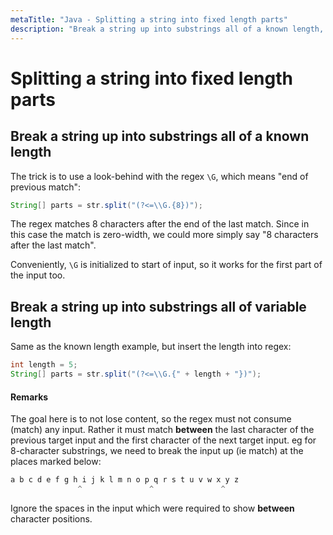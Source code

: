 ```yaml
---
metaTitle: "Java - Splitting a string into fixed length parts"
description: "Break a string up into substrings all of a known length, Break a string up into substrings all of variable length"
---
```


# Splitting a string into fixed length parts



## Break a string up into substrings all of a known length


The trick is to use a look-behind with the regex `\G`, which means "end of previous match":

```java
String[] parts = str.split("(?<=\\G.{8})");

```

The regex matches 8 characters after the end of the last match. Since in this case the match is zero-width, we could more simply say "8 characters after the last match".

Conveniently, `\G` is initialized to start of input, so it works for the first part of the input too.



## Break a string up into substrings all of variable length


Same as the known length example, but insert the length into regex:

```java
int length = 5;
String[] parts = str.split("(?<=\\G.{" + length + "})");

```



#### Remarks


The goal here is to not lose content, so the regex must not consume (match) any input. Rather it must match **between** the last character of the previous target input and the first character of the next target input. eg for 8-character substrings, we need to break the input up (ie match) at the places marked below:

```java
a b c d e f g h i j k l m n o p q r s t u v w x y z
               ^               ^               ^

```

Ignore the spaces in the input which were required to show **between** character positions.

